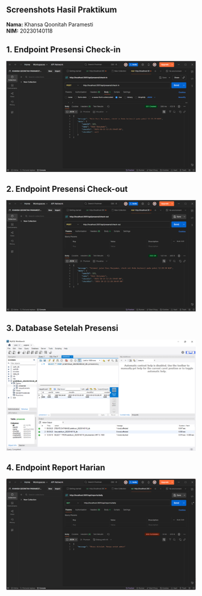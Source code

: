 ## Screenshots Hasil Praktikum

**Nama:** Khansa Qoonitah Paramesti  
**NIM:** 20230140118


## 1. Endpoint Presensi Check-in
![Check-in](Tugas4/checkin.png)

## 2. Endpoint Presensi Check-out
![Check-out](Tugas4/checkout.png)

## 3. Database Setelah Presensi
![Database](Tugas4/database.png)

## 4. Endpoint Report Harian
![Report](Tugas4/report.png)